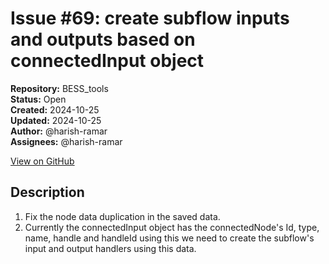 # Issue #69: create subflow inputs and outputs based on connectedInput object

**Repository:** BESS_tools  
**Status:** Open  
**Created:** 2024-10-25  
**Updated:** 2024-10-25  
**Author:** @harish-ramar  
**Assignees:** @harish-ramar  

[View on GitHub](https://github.com/Simtestlab/BESS_tools/issues/69)

## Description

1. Fix the node data duplication in the saved data.
2. Currently the connectedInput object has the connectedNode's Id, type, name, handle and handleId using this we need to create the subflow's input and output handlers using this data.